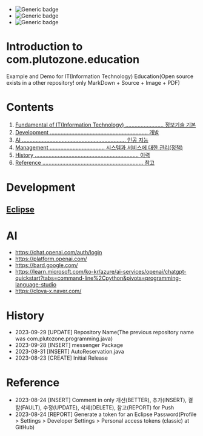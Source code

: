 - ![Generic badge](https://img.shields.io/badge/Important-Contents1_Contents2-red.svg)
- ![Generic badge](https://img.shields.io/badge/Confirm-Contents1_Contents2-green.svg)
- ![Generic badge](https://img.shields.io/badge/Reference-Contents1_Contents2-blue.svg)


# Introduction to com.plutozone.education
Example and Demo for IT(Information Technology) Education(Open source exists in a other repository! only MarkDown + Source + Image + PDF)


# Contents
1. [Fundamental of IT(Information Technology) ......................... 정보기술 기본](./Fundamental/README.md)
2. [Development ................................................................ 개발](#development)
3. [AI .................................................................... 인공 지능](#ai)
4. [Management .................................... 시스템과 서비스에 대한 관리(정책)](./Management/README.md)
5. [History .................................................................... 이력](#history)
5. [Reference .................................................................. 참고](#reference)


# Development

## [Eclipse](./Development/Eclipse/README.md)

# AI
- https://chat.openai.com/auth/login
- https://platform.openai.com/
- https://bard.google.com/
- https://learn.microsoft.com/ko-kr/azure/ai-services/openai/chatgpt-quickstart?tabs=command-line%2Cpython&pivots=programming-language-studio
- https://clova-x.naver.com/


# History
- 2023-09-29 [UPDATE] Repository Name(The previous repository name was com.plutozone.programming.java)
- 2023-09-28 [INSERT] messenger Package
- 2023-08-31 [INSERT] AutoReservation.java
- 2023-08-23 [CREATE] Initial Release


# Reference
- 2023-08-24 [INSERT] Comment in only 개선(BETTER), 추가(INSERT), 결함(FAULT), 수정(UPDATE), 삭제(DELETE), 참고(REPORT) for Push
- 2023-08-24 [REPORT] Generate a token for an Eclipse Password(Profile > Settings > Developer Settings > Personal access tokens (classic) at GitHub)
